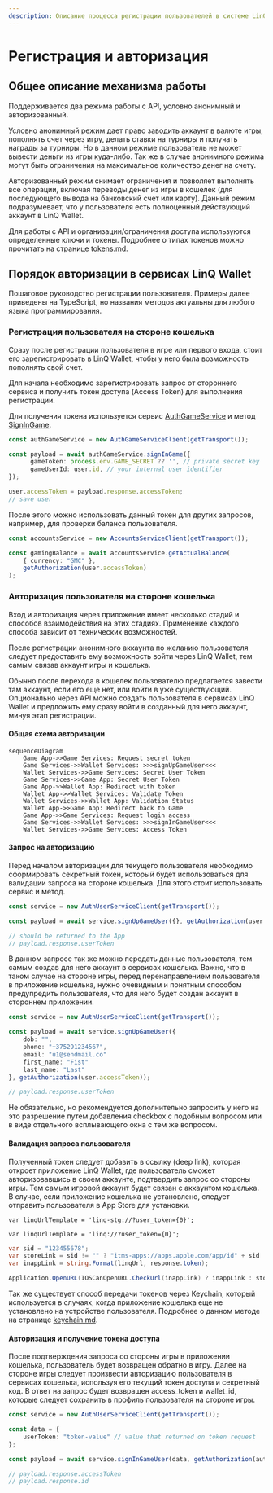 ```yaml
---
description: Описание процесса регистрации пользователей в системе LinQ Wallet.
---
```


# Регистрация и авторизация

## Общее описание механизма работы

Поддерживается два режима работы с API, условно анонимный и авторизованный.&#x20;

Условно анонимный режим дает право заводить аккаунт в валюте игры, пополнять счет через игру, делать ставки на турниры и получать награды за турниры. Но в данном режиме пользователь не может вывести деньги из игры куда-либо. Так же в случае анонимного режима могут быть ограничения на максимальное количество денег на счету.

Авторизованный режим снимает ограничения и позволяет выполнять все операции, включая переводы денег из игры в кошелек (для последующего вывода на банковский счет или карту). Данный режим подразумевает, что у пользователя есть полноценный действующий аккаунт в LinQ Wallet.

Для работы с API и организации/ограничения доступа используются определенные ключи и токены. Подробнее о типах токенов можно прочитать на странице [tokens.md](/modules/tokens.md "mention").

## Порядок авторизации в сервисах LinQ Wallet

Пошаговое руководство регистрации пользователя. Примеры далее приведены на TypeScript, но названия методов актуальны для любого языка программирования.

### Регистрация пользователя на стороне кошелька

Сразу после регистрации пользователя в игре или первого входа, стоит его зарегистрировать в LinQ Wallet, чтобы у него была возможность пополнять свой счет.

Для начала необходимо зарегистрировать запрос от стороннего сервиса и получить токен доступа (Access Token) для выполнения регистрации.

Для получения токена используется сервис [AuthGameService](https://buf.build/linq/linq/docs/main:linq.auth.game.v1#linq.auth.game.v1.AuthGameService) и метод [SignInGame](https://buf.build/linq/linq/docs/main:linq.auth.game.v1#linq.auth.game.v1.AuthGameService.SignInGame).

```typescript
const authGameService = new AuthGameServiceClient(getTransport());

const payload = await authGameService.signInGame({
      gameToken: process.env.GAME_SECRET ?? '', // private secret key
      gameUserId: user.id, // your internal user identifier
});

user.accessToken = payload.response.accessToken;
// save user
```

После этого можно использовать данный токен для других запросов, например, для проверки баланса пользователя.&#x20;

```typescript
const accountsService = new AccountsServiceClient(getTransport());

const gamingBalance = await accountsService.getActualBalance(
    { currency: "GMC" }, 
    getAuthorization(user.accessToken)
);
```

### Авторизация пользователя на стороне кошелька

Вход и авторизация через приложение имеет несколько стадий и способов взаимодействия на этих стадиях. Применение каждого способа зависит от технических возможностей.

После регистрации анонимного аккаунта по желанию пользователя следует предоставить ему возможность войти через LinQ Wallet, тем самым связав аккаунт игры и кошелька.

Обычно после перехода в кошелек пользователю предлагается завести там аккаунт, если его еще нет, или войти в уже существующий. Опционально через API можно создать пользователя в сервисах LinQ Wallet и предложить ему сразу войти в созданный для него аккаунт, минуя этап регистрации.

#### Общая схема авторизации

```mermaid
sequenceDiagram
    Game App->>Game Services: Request secret token
    Game Services->>Wallet Services: >>>signUpGameUser<<<
    Wallet Services->>Game Services: Secret User Token
    Game Services->>Game App: Secret User Token
    Game App->>Wallet App: Redirect with token
    Wallet App->>Wallet Services: Validate Token
    Wallet Services->>Wallet App: Validation Status
    Wallet App->>Game App: Redirect back to Game
    Game App->>Game Services: Request login access
    Game Services->>Wallet Services: >>>signInGameUser<<<
    Wallet Services->>Game Services: Access Token
```

#### Запрос на авторизацию

Перед началом авторизации для текущего пользователя необходимо сформировать секретный токен, который будет использоваться для валидации запроса на стороне кошелька. Для этого стоит использовать сервис и метод.

```typescript
const service = new AuthUserServiceClient(getTransport());

const payload = await service.signUpGameUser({}, getAuthorization(user.accessToken));

// should be returned to the App
// payload.response.userToken
```

В данном запросе так же можно передать данные пользователя, тем самым создав для него аккаунт в сервисах кошелька. Важно, что в таком случае на стороне игры, перед перенаправлением пользователя в приложение кошелька, нужно очевидным и понятным способом предупредить пользователя, что для него будет создан аккаунт в стороннем приложении.&#x20;

```typescript
const service = new AuthUserServiceClient(getTransport());

const payload = await service.signUpGameUser({
    dob: "",
    phone: "+375291234567",
    email: "u1@sendmail.co"
    first_name: "Fist"
    last_name: "Last"
}, getAuthorization(user.accessToken));

// payload.response.userToken
```

Не обязательно, но рекомендуется дополнительно запросить у него на это разрешение путем добавления checkbox с подобным вопросом или в виде отдельного всплывающего окна с тем же вопросом.

#### Валидация запроса пользователя

Полученный токен следует добавить в ссылку (deep link), которая откроет приложение LinQ Wallet, где пользователь сможет авторизовавшись в своем аккаунте, подтвердить запрос со стороны игры. Тем самым игровой аккаунт будет связан с аккаунтом кошелька. В случае, если приложение кошелька не установлено, следует отправить пользователя в App Store для установки.


```
var linqUrlTemplate = 'linq-stg://?user_token={0}';
```


<!-- {% tab title="Production" %} -->
```
var linqUrlTemplate = 'linq://?user_token={0}';
```


```csharp
var sid = "123455678";
var storeLink = sid != "" ? "itms-apps://apps.apple.com/app/id" + sid : "itms-beta:";
var inappLink = string.Format(linqUrl, response.token);

Application.OpenURL(IOSCanOpenURL.CheckUrl(inappLink) ? inappLink : storeLink);
```

Так же существует способ передачи токенов через Keychain, который используется в случаях, когда приложение кошелька еще не установлено на устройстве пользователя. Подробнее о данном методе на странице [keychain.md](/modules/keychain.md "mention").

#### Авторизация и получение токена доступа

После подтверждения запроса со стороны игры в приложении кошелька, пользователь будет возвращен обратно в игру. Далее на стороне игры следует произвести авторизацию пользователя в сервисах кошелька, используя его текущий токен доступа и секретный код. В ответ на запрос будет возвращен access\_token и wallet\_id, которые следует сохранить в профиль пользователя на стороне игры.

```typescript
const service = new AuthUserServiceClient(getTransport());

const data = {
    userToken: "token-value" // value that returned on token request
};

const payload = await service.signInGameUser(data, getAuthorization(authToken));

// payload.response.accessToken
// payload.response.id
```

